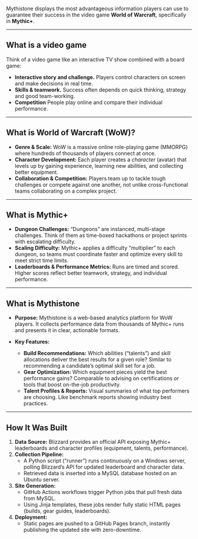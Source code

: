Mythistone displays the most advantageous information players can use to guarantee their success in the video game **World of Warcraft**, specifically in **Mythic+**.

---

## What is a video game

Think of a video game like an interactive TV show combined with a board game:
- **Interactive story and challenge.** Players control characters on screen and make decisions in real time.  
- **Skills & teamwork.** Success often depends on quick thinking, strategy and good team-working. 
- **Competition** People play online and compare their individual performance.
---

## What is World of Warcraft (WoW)?

- **Genre & Scale:** WoW is a massive online role-playing game (MMORPG) where hundreds of thousands of players connect at once.
- **Character Development:** Each player creates a _character_ (avatar) that levels up by gaining experience, learning new abilities, and collecting better equipment.
- **Collaboration & Competition:** Players team up to tackle tough challenges or compete against one another, not unlike cross-functional teams collaborating on a complex project.

---

## What is Mythic+

- **Dungeon Challenges:** “Dungeons” are instanced, multi-stage challenges. Think of them as time-boxed hackathons or project sprints with escalating difficulty.
- **Scaling Difficulty:** Mythic+ applies a difficulty “multiplier” to each dungeon, so teams must coordinate faster and optimize every skill to meet strict time limits.
- **Leaderboards & Performance Metrics:** Runs are timed and scored. Higher scores reflect better teamwork, strategy, and individual performance.

---

## What is Mythistone

- **Purpose:** Mythistone is a web-based analytics platform for WoW players. It collects performance data from thousands of Mythic+ runs and presents it in clear, actionable formats.
  
- **Key Features:**
    - **Build Recommendations:** Which abilities (“talents”) and skill allocations deliver the best results for a given role? Similar to recommending a candidate’s optimal skill set for a job.
    - **Gear Optimization:** Which equipment pieces yield the best performance gains? Comparable to advising on certifications or tools that boost on-the-job productivity.
    - **Talent Profiles & Reports:** Visual summaries of what top performers are choosing. Like benchmark reports showing industry best practices.

---

## How It Was Built

1. **Data Source:** Blizzard provides an official API exposing Mythic+ leaderboards and character profiles (equipment, talents, performance).
2. **Collection Pipeline:**
     - A Python script (“runner”) runs continuously on a Windows server, polling Blizzard’s API for updated leaderboard and character data.
     - Retrieved data is inserted into a MySQL database hosted on an Ubuntu server. 
3. **Site Generation:**
     - GitHub Actions workflows trigger Python jobs that pull fresh data from MySQL.
     - Using Jinja templates, these jobs render fully static HTML pages (builds, gear guides, leaderboards).  
4. **Deployment:**
     - Static pages are pushed to a GitHub Pages branch, instantly publishing the updated site with zero-downtime.

